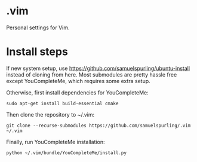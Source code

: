 # .vim

Personal settings for Vim.

# Install steps
If new system setup, use https://github.com/samuelspurling/ubuntu-install instead of cloning from here.
Most submodules are pretty hassle free except YouCompleteMe, which requires some extra setup.

Otherwise, first install dependencies for YouCompleteMe:
```
sudo apt-get install build-essential cmake
```

Then clone the repository to ~/.vim:
```
git clone --recurse-submodules https://github.com/samuelspurling/.vim ~/.vim
```

Finally, run YouCompleteMe installation:
```
python ~/.vim/bundle/YouCompleteMe/install.py
```
